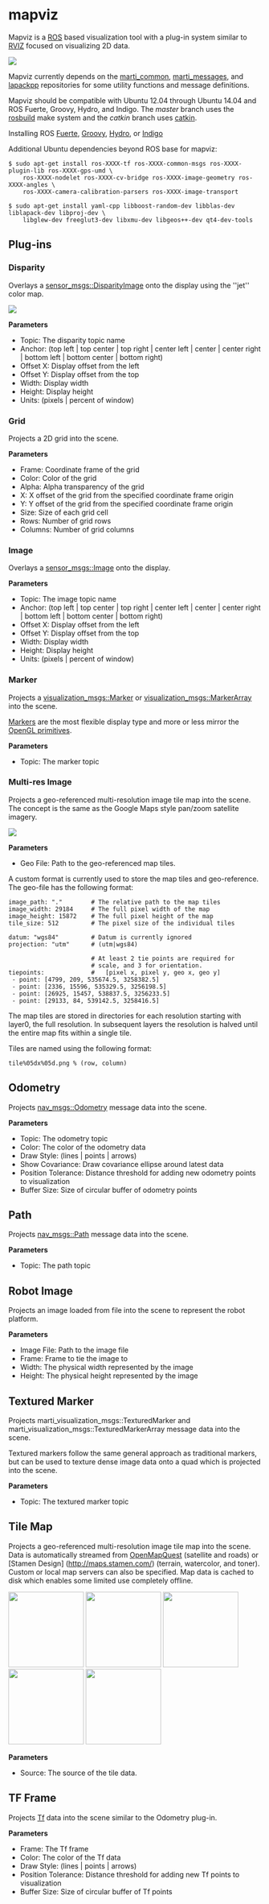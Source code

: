 mapviz
======

Mapviz is a [ROS](http://www.ros.org/) based visualization tool with a plug-in system similar to [RVIZ](http://wiki.ros.org/rviz) focused on visualizing 2D data.

![](https://github.com/swri-robotics/mapviz/wiki/mapviz_features.png)

Mapviz currently depends on the [marti_common](https://github.com/swri-robotics/marti_common), [marti_messages](https://github.com/swri-robotics/marti_messages), and [lapackpp](https://github.com/swri-robotics/lapackpp) repositories for some utility functions and message definitions.

Mapviz should be compatible with Ubuntu 12.04 through Ubuntu 14.04 and ROS Fuerte, Groovy, Hydro, and Indigo.  The *master* branch uses the [rosbuild](http://wiki.ros.org/rosbuild) make system and the *catkin* branch uses [catkin](http://wiki.ros.org/catkin).

Installing ROS [Fuerte](http://wiki.ros.org/fuerte/Installation/Ubuntu), [Groovy](http://wiki.ros.org/groovy/Installation/Ubuntu), [Hydro](http://wiki.ros.org/hydro/Installation/Ubuntu), or [Indigo](http://wiki.ros.org/indigo/Installation/Ubuntu)

Additional Ubuntu dependencies beyond ROS base for mapviz:

    $ sudo apt-get install ros-XXXX-tf ros-XXXX-common-msgs ros-XXXX-plugin-lib ros-XXXX-gps-umd \
        ros-XXXX-nodelet ros-XXXX-cv-bridge ros-XXXX-image-geometry ros-XXXX-angles \
        ros-XXXX-camera-calibration-parsers ros-XXXX-image-transport

    $ sudo apt-get install yaml-cpp libboost-random-dev libblas-dev liblapack-dev libproj-dev \
        libglew-dev freeglut3-dev libxmu-dev libgeos++-dev qt4-dev-tools

Plug-ins
--------

### Disparity

Overlays a [sensor_msgs::DisparityImage](http://docs.ros.org/api/stereo_msgs/html/msg/DisparityImage.html) onto the display using the ''jet'' color map.

![](https://github.com/swri-robotics/mapviz/wiki/disparity.png)

**Parameters**
* Topic: The disparity topic name
* Anchor: (top left | top center | top right | center left | center | center right | bottom left | bottom center | bottom right)
* Offset X: Display offset from the left
* Offset Y: Display offset from the top
* Width: Display width
* Height: Display height
* Units: (pixels | percent of window)

### Grid
Projects a 2D grid into the scene.

**Parameters**
 * Frame: Coordinate frame of the grid
 * Color: Color of the grid
 * Alpha: Alpha transparency of the grid
 * X: X offset of the grid from the specified coordinate frame origin
 * Y: Y offset of the grid from the specified coordinate frame origin
 * Size: Size of each grid cell
 * Rows: Number of grid rows
 * Columns: Number of grid columns

### Image

Overlays a [sensor_msgs::Image](http://docs.ros.org/api/sensor_msgs/html/msg/Image.html) onto the display.

**Parameters**
* Topic: The image topic name
* Anchor: (top left | top center | top right | center left | center | center right | bottom left | bottom center | bottom right)
* Offset X: Display offset from the left
* Offset Y: Display offset from the top
* Width: Display width
* Height: Display height
* Units: (pixels | percent of window)

### Marker
Projects a [visualization_msgs::Marker](http://docs.ros.org/api/visualization_msgs/html/msg/Marker.html) or [visualization_msgs::MarkerArray](http://docs.ros.org/api/visualization_msgs/html/msg/MarkerArray.html) into the scene.

[Markers](http://wiki.ros.org/rviz/DisplayTypes/Marker) are the most flexible display type and more or less mirror the [OpenGL primitives](https://www.opengl.org/wiki/Primitive).

**Parameters**
* Topic: The marker topic

### Multi-res Image
Projects a geo-referenced multi-resolution image tile map into the scene.  The concept is the same as the Google Maps style pan/zoom satellite imagery. 

![](https://github.com/swri-robotics/mapviz/wiki/multires.png)

**Parameters**
* Geo File: Path to the geo-referenced map tiles.

A custom format is currently used to store the map tiles and geo-reference. The geo-file has the following format:

    image_path: "."        # The relative path to the map tiles
    image_width: 29184     # The full pixel width of the map
    image_height: 15872    # The full pixel height of the map
    tile_size: 512         # The pixel size of the individual tiles
    
    datum: "wgs84"         # Datum is currently ignored
    projection: "utm"      # (utm|wgs84)
 
                           # At least 2 tie points are required for 
                           # scale, and 3 for orientation.
    tiepoints:             #   [pixel x, pixel y, geo x, geo y]
     - point: [4799, 209, 535674.5, 3258382.5]
     - point: [2336, 15596, 535329.5, 3256198.5]
     - point: [26925, 15457, 538837.5, 3256233.5]
     - point: [29133, 84, 539142.5, 3258416.5]

The map tiles are stored in directories for each resolution starting with layer0, the full resolution.  In subsequent layers the resolution is halved until the entire map fits within a single tile.  

Tiles are named using the following format: 

    tile%05dx%05d.png % (row, column)

## Odometry

Projects [nav_msgs::Odometry](http://docs.ros.org/api/nav_msgs/html/msg/Odometry.html) message data into the scene.

**Parameters**
 * Topic: The odometry topic
 * Color: The color of the odometry data
 * Draw Style: (lines | points | arrows)
 * Show Covariance: Draw covariance ellipse around latest data
 * Position Tolerance: Distance threshold for adding new odometry points to visualization
 * Buffer Size: Size of circular buffer of odometry points

## Path

Projects [nav_msgs::Path](http://docs.ros.org/api/nav_msgs/html/msg/Path.html) message data into the scene.

**Parameters**
 * Topic: The path topic

## Robot Image

Projects an image loaded from file into the scene to represent the robot platform.

**Parameters**
 * Image File:  Path to the image file
 * Frame: Frame to tie the image to
 * Width: The physical width represented by the image
 * Height: The physical height represented by the image

## Textured Marker

Projects marti_visualization_msgs::TexturedMarker and marti_visualization_msgs::TexturedMarkerArray message data into the scene.

Textured markers follow the same general approach as traditional markers, but can be used to texture dense image data onto a quad which is projected into the scene.

**Parameters**
 * Topic: The textured marker topic

## Tile Map
Projects a geo-referenced multi-resolution image tile map into the scene.  Data is automatically streamed from [OpenMapQuest](http://open.mapquest.com/) (satellite and roads) or [Stamen Design] (http://maps.stamen.com/) (terrain, watercolor, and toner).  Custom or local map servers can also be specified.  Map data is cached to disk which enables some limited use completely offline.

<img src="https://github.com/swri-robotics/mapviz/wiki/satellite.png" width="150" height="150" />
<img src="https://github.com/swri-robotics/mapviz/wiki/roads.png" width="150" height="150" />
<img src="https://github.com/swri-robotics/mapviz/wiki/terrain.png" width="150" height="150" />
<img src="https://github.com/swri-robotics/mapviz/wiki/watercolor.png" width="150" height="150" />
<img src="https://github.com/swri-robotics/mapviz/wiki/toner.png" width="150" height="150" />

**Parameters**
 * Source: The source of the tile data.

## TF Frame

Projects [Tf](http://wiki.ros.org/tf) data into the scene similar to the Odometry plug-in.

**Parameters**
 * Frame: The Tf frame
 * Color: The color of the Tf data
 * Draw Style: (lines | points | arrows)
 * Position Tolerance: Distance threshold for adding new Tf points to visualization
 * Buffer Size: Size of circular buffer of Tf points
